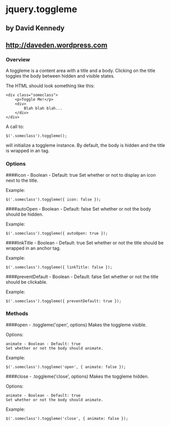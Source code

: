 # jquery.toggleme
## by David Kennedy
## http://daveden.wordpress.com

### Overview

A toggleme is a content area with a title and a body. Clicking on the title toggles the body between hidden and visible states.

The HTML should look something like this:

    <div class="someclass">
	    <p>Toggle Me!</p>
		<div>
		    Blah blah blah...
		</div>
	</div>

A call to:

    $('.someclass').toggleme();

will initialize a toggleme instance. By default, the body is hidden and the title is wrapped in an <a> tag.

### Options

####icon - Boolean - Default: true
Set whether or not to display an icon next to the title.

Example:

    $('.someclass').toggleme({ icon: false });

####autoOpen - Boolean - Default: false
Set whether or not the body should be hidden.

Example:

    $('.someclass').toggleme({ autoOpen: true });

####linkTitle - Boolean - Default: true
Set whether or not the title should be wrapped in an anchor tag.

Example:

    $('.someclass').toggleme({ linkTitle: false });

####preventDefault - Boolean - Default: false
Set whether or not the title should be clickable.

Example:

    $('.someclass').toggleme({ preventDefault: true });

### Methods

####open - .toggleme('open', options)
Makes the toggleme visible.

Options:

    animate - Boolean - Default: true
    Set whether or not the body should animate.

Example:

    $('.someclass').toggleme('open', { animate: false });

####close - .toggleme('close', options)
Makes the toggleme hidden.

Options:

    animate - Boolean - Default: true
    Set whether or not the body should animate.

Example:

    $('.someclass').toggleme('close', { animate: false });